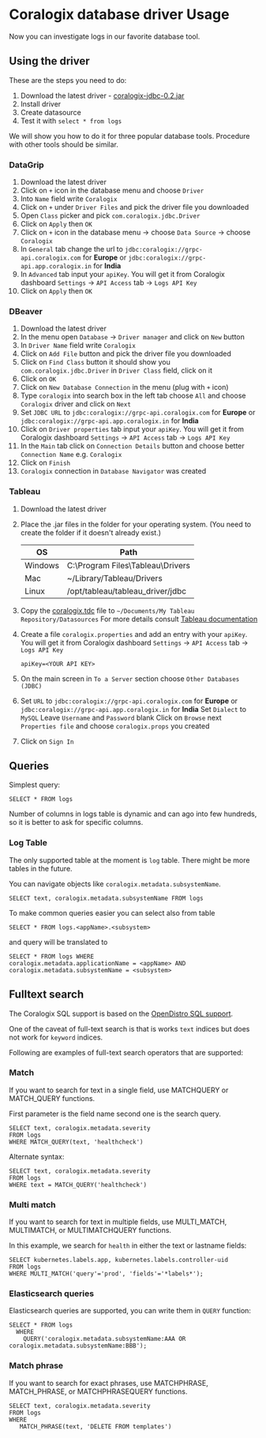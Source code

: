 # Coralogix database driver Usage

Now you can investigate logs in our favorite database tool.

## Using the driver

These are the steps you need to do:

1. Download the latest driver - [coralogix-jdbc-0.2.jar](https://repo1.maven.org/maven2/com/coralogix/coralogix-jdbc/0.2/coralogix-jdbc-0.2.jar)
2. Install driver
3. Create datasource
4. Test it with `select * from logs`

We will show you how to do it for three popular database tools. Procedure with other tools should be similar.

### DataGrip

1. Download the latest driver
2. Click on `+` icon in the database menu and choose `Driver`
3. Into `Name` field write `Coralogix`
4. Click on `+` under `Driver Files` and pick the driver file you downloaded
5. Open `Class` picker and pick `com.coralogix.jdbc.Driver`
6. Click on `Apply` then `OK`
7. Click on `+` icon in the database menu -> choose `Data Source` -> choose `Coralogix`
8. In `General` tab change the url to
   `jdbc:coralogix://grpc-api.coralogix.com` for **Europe** or
   `jdbc:coralogix://grpc-api.app.coralogix.in` for **India**
9. In `Advanced` tab input your `apiKey`. You will get it from Coralogix dashboard
   `Settings` -> `API Access` tab -> `Logs API Key`
10. Click on `Apply` then `OK`

### DBeaver

1. Download the latest driver
2. In the menu open `Database` -> `Driver manager` and click on `New` button
3. In `Driver Name` field write `Coralogix`
4. Click on `Add File` button and pick the driver file you downloaded
5. Click on `Find Class` button it should show you `com.coralogix.jdbc.Driver` in
   `Driver Class` field, click on it
6. Click on `OK`
7. Click on `New Database Connection` in the menu (plug with `+` icon)
8. Type `coralogix` into search box in the left tab choose `All` 
   and choose `Coralogix` driver and click on `Next`
9. Set `JDBC URL` to
   `jdbc:coralogix://grpc-api.coralogix.com` for **Europe** or
   `jdbc:coralogix://grpc-api.app.coralogix.in` for **India**
10. Click on `Driver properties` tab input your `apiKey`. You will get it from Coralogix dashboard
    `Settings` -> `API Access` tab -> `Logs API Key`
11. In the `Main` tab click on `Connection Details` button and choose better `Connection Name` e.g. `Coralogix`
11. Click on `Finish`
12. `Coralogix` connection in `Database Navigator` was created

### Tableau

1. Download the latest driver
2. Place the .jar files in the folder for your operating system. (You need to create the folder if it doesn't already exist.)
   
   | OS      | Path                             |
   | ------- | -------------------------------- |
   | Windows | C:\Program Files\Tableau\Drivers |
   | Mac     | ~/Library/Tableau/Drivers        |
   | Linux   | /opt/tableau/tableau_driver/jdbc |
3. Copy the [coralogix.tdc](coralogix.tdc) file to `~/Documents/My Tableau Repository/Datasources`
   For more details consult [Tableau documentation](https://kb.tableau.com/articles/howto/using-a-tdc-file-with-tableau-server)
4. Create a file `coralogix.properties` and add an entry with your `apiKey`.
   You will get it from Coralogix dashboard `Settings` -> `API Access` tab -> `Logs API Key`
   ```
   apiKey=<YOUR API KEY>
   ```
5. On the main screen in `To a Server` section choose `Other Databases (JDBC)`
6. Set `URL` to
   `jdbc:coralogix://grpc-api.coralogix.com` for **Europe** or
   `jdbc:coralogix://grpc-api.app.coralogix.in` for **India**
   Set `Dialect` to `MySQL`
   Leave `Username` and `Password` blank
   Click on `Browse` next `Properties file` and choose `coralogix.props` you created
7. Click on `Sign In`

## Queries

Simplest query:
```
SELECT * FROM logs
```

Number of columns in logs table is dynamic and can ago into few hundreds, so it is better to ask
for specific columns.

### Log Table

The only supported table at the moment is `log` table. There might be more tables in the future.

You can navigate objects like `coralogix.metadata.subsystemName`.

```
SELECT text, coralogix.metadata.subsystemName FROM logs
```


<!-- FIXME I would like to add standard columns, what are they and also metion nonstandard one

| Column  | Type                             | Description |
| ------- | -------------------------------- | ----------- |
|  | |
|  | |
|  | |

-->

To make common queries easier you can select also from table
```
SELECT * FROM logs.<appName>.<subsystem>
```
and query will be translated to
```
SELECT * FROM logs WHERE
coralogix.metadata.applicationName = <appName> AND
coralogix.metadata.subsystemName = <subsystem>
```


## Fulltext search

The Coralogix SQL support is based on the 
[OpenDistro SQL support](https://opendistro.github.io/for-elasticsearch-docs/docs/sql/sql-full-text/).

One of the caveat of full-text search is that is works `text` indices but does not work for `keyword` indices.

Following are examples of full-text search operators that are supported:

### Match

If you want to search for text in a single field, use MATCHQUERY or MATCH_QUERY functions.

First parameter is the field name second one is the search query.
```
SELECT text, coralogix.metadata.severity
FROM logs
WHERE MATCH_QUERY(text, 'healthcheck')
```
Alternate syntax:
```
SELECT text, coralogix.metadata.severity
FROM logs
WHERE text = MATCH_QUERY('healthcheck')
```

### Multi match
If you want to search for text in multiple fields, use MULTI_MATCH, MULTIMATCH, or MULTIMATCHQUERY functions.

In this example, we search for `health` in either the text or lastname fields:

```
SELECT kubernetes.labels.app, kubernetes.labels.controller-uid
FROM logs
WHERE MULTI_MATCH('query'='prod', 'fields'='*labels*');
```

### Elasticsearch queries

Elasticsearch queries are supported, you can write them in `QUERY` function:
```
SELECT * FROM logs 
  WHERE
    QUERY('coralogix.metadata.subsystemName:AAA OR coralogix.metadata.subsystemName:BBB');
```

### Match phrase

If you want to search for exact phrases, use MATCHPHRASE, MATCH_PHRASE, or MATCHPHRASEQUERY functions.

```
SELECT text, coralogix.metadata.severity 
FROM logs
WHERE 
   MATCH_PHRASE(text, 'DELETE FROM templates')
```

<!-- FIXME this needs to be implemented in es-sql-api in es json parser
### Score query

You can get relevance score along with every matching document, by using SCORE, SCOREQUERY, or SCORE_QUERY functions.

The first argument is the MATCH_QUERY expression. The second argument is a floating point number to boost the score 
(if not set default value is 1.0).

```
SELECT text, kubernetes.labels.app, _score
FROM logs
WHERE SCORE(MATCH_QUERY(text, '_updateTemplates'), 2) OR
SCORE(MATCH_QUERY(kubernetes.labels.app, 'prod'), 10)
ORDER BY _score desc
```
-->